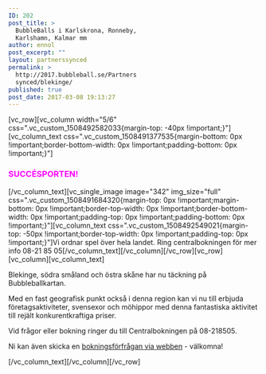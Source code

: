 ```yaml
---
ID: 202
post_title: >
  BubbleBalls i Karlskrona, Ronneby,
  Karlshamn, Kalmar mm
author: ennol
post_excerpt: ""
layout: partnerssynced
permalink: >
  http://2017.bubbleball.se/Partners
  synced/blekinge/
published: true
post_date: 2017-03-08 19:13:27
---
```

[vc_row][vc_column width="5/6" css=".vc_custom_1508492582033{margin-top: -40px !important;}"][vc_column_text css=".vc_custom_1508491377535{margin-bottom: 0px !important;border-bottom-width: 0px !important;padding-bottom: 0px !important;}"]
<h3><span style="color: #ff00ff;"><strong>SUCCÉSPORTEN!</strong></span></h3>
[/vc_column_text][vc_single_image image="342" img_size="full" css=".vc_custom_1508491684320{margin-top: 0px !important;margin-bottom: 0px !important;border-top-width: 0px !important;border-bottom-width: 0px !important;padding-top: 0px !important;padding-bottom: 0px !important;}"][vc_column_text css=".vc_custom_1508492549021{margin-top: -50px !important;border-top-width: 0px !important;padding-top: 0px !important;}"]Vi ordnar spel över hela landet. Ring centralbokningen för mer info 08-21 85 05[/vc_column_text][/vc_column][/vc_row][vc_row][vc_column][vc_column_text]
<div id="block_container_93923595" class="block_container presentation_image_block">
<div id="block_93923595">
<div class="h24_normal_text">
<div class="h24_image_block_align h24_image_block_align_left "><img id="block_img_93923595" class="presentation_image_block_image" title="" src="http://h24-original.s3.amazonaws.com/183390/19427472-fGRpb.jpg" alt="" /></div>
</div>
</div>
</div>
<div id="block_container_89654250" class="block_container standard_text_block text_block">
<div id="block_89654250">
<div id="block_89654250_text_content" class="text_content">

Blekinge, södra småland och östra skåne har nu täckning på Bubbleballkartan.

Med en fast geografisk punkt också i denna region kan vi nu till erbjuda företagsaktiviteter, svensexor och möhippor med denna fantastiska aktivitet till rejält konkurentkraftiga priser.

Vid frågor eller bokning ringer du till Centralbokningen på 08-218505.

Ni kan även skicka en <a href="http://www.bubbleball.se/boka/bokningsformul%C3%A4r-24254264">bokningsförfrågan via webben</a> - välkomna!

</div>
</div>
</div>
[/vc_column_text][/vc_column][/vc_row]